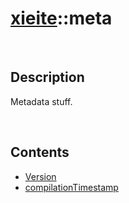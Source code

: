 # [xieite](./xieite.md)\:\:meta

&nbsp;

## Description
Metadata stuff.

&nbsp;

## Contents
- [Version](./namespaces/metadata/version.md)
- [compilationTimestamp](./namespaces/metadata/compilation_timestamp.md)
